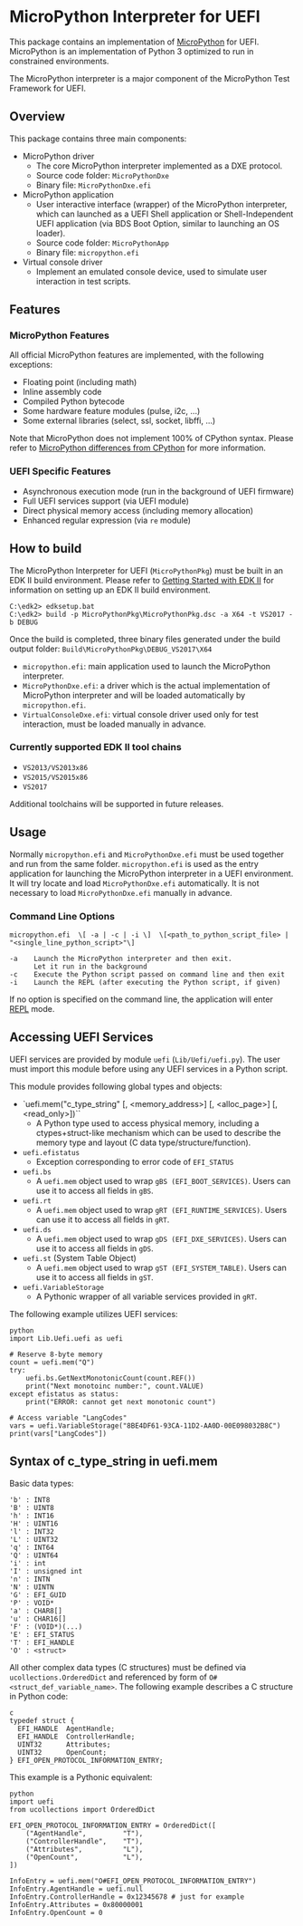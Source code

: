 # MicroPython Interpreter for UEFI

This package contains an implementation of [MicroPython](https://github.com/micropython) for UEFI. MicroPython is an implementation of Python 3 optimized to run in constrained environments.

The MicroPython interpreter is a major component of the MicroPython Test Framework for UEFI.

## Overview

This package contains three main components:

  * MicroPython driver
      * The core MicroPython interpreter implemented as a DXE protocol.
      * Source code folder: `MicroPythonDxe`
      * Binary file: `MicroPythonDxe.efi`
  * MicroPython application
      * User interactive interface (wrapper) of the MicroPython interpreter, which can launched as a UEFI Shell application or  Shell-Independent UEFI application (via BDS Boot Option, similar to launching an OS loader).
      * Source code folder: `MicroPythonApp`
      * Binary file: `micropython.efi`
  * Virtual console driver
      * Implement an emulated console device, used to simulate user interaction in test scripts.

## Features

### MicroPython Features

All official MicroPython features are implemented, with the following exceptions:
  * Floating point (including math)
  * Inline assembly code
  * Compiled Python bytecode
  * Some hardware feature modules (pulse, i2c, ...)
  * Some external libraries (select, ssl, socket, libffi, ...)

Note that MicroPython does not implement 100% of CPython syntax. Please refer to [MicroPython differences from CPython](http://docs.micropython.org/en/latest/pyboard/genrst/index.html#micropython-differences-from-cpython) for more information.

### UEFI Specific Features

* Asynchronous execution mode (run in the background of UEFI firmware)
* Full UEFI services support (via UEFI module)
* Direct physical memory access (including memory allocation)
* Enhanced regular expression (via `re` module)

## How to build

The MicroPython Interpreter for UEFI (`MicroPythonPkg`) must be built in an EDK II build environment. Please refer to [Getting Started with EDK II](https://github.com/tianocore/tianocore.github.io/wiki/Getting-Started-with-EDK-II) for information on setting up an EDK II build environment.

    C:\edk2> edksetup.bat
    C:\edk2> build -p MicroPythonPkg\MicroPythonPkg.dsc -a X64 -t VS2017 -b DEBUG

Once the build is completed, three binary files generated under the build output folder: `Build\MicroPythonPkg\DEBUG_VS2017\X64`

- `micropython.efi`: main application used to launch the MicroPython interpreter.
- `MicroPythonDxe.efi`: a driver which is the actual implementation of MicroPython interpreter and will be loaded automatically by `micropython.efi`.
- `VirtualConsoleDxe.efi`: virtual console driver used only for test interaction, must be loaded manually in advance.

### Currently supported EDK II tool chains

* `VS2013/VS2013x86`
* `VS2015/VS2015x86`
* `VS2017`

Additional toolchains will be supported in future releases.

## Usage

Normally `micropython.efi` and `MicroPythonDxe.efi` must be used together and run from the same folder. `micropython.efi` is used as the entry application for launching the MicroPython interpreter in a UEFI environment. It will try locate and load `MicroPythonDxe.efi` automatically. It is not necessary to load `MicroPythonDxe.efi` manually in advance.

### Command Line Options

```
micropython.efi  \[ -a | -c | -i \]  \[<path_to_python_script_file> | "<single_line_python_script>"\]

-a    Launch the MicroPython interpreter and then exit.
      Let it run in the background
-c    Execute the Python script passed on command line and then exit
-i    Launch the REPL (after executing the Python script, if given)
```

If no option is specified on the command line, the application will enter [REPL](https://docs.micropython.org/en/latest/esp8266/reference/repl.html) mode.

## Accessing UEFI Services

UEFI services are provided by module `uefi` (`Lib/Uefi/uefi.py`). The user must import this module before using any UEFI services in a Python script.

This module provides following global types and objects:

- `uefi.mem("c_type_string" \[, <memory_address>\] \[, <alloc_page>\] \[, <read_only>\])``
  - A Python type used to access physical memory, including a ctypes+struct-like mechanism which can be used to describe the memory type and layout (C data type/structure/function).
- `uefi.efistatus`
  - Exception corresponding to error code of `EFI_STATUS`
- `uefi.bs`
  - A `uefi.mem` object used to wrap `gBS (EFI_BOOT_SERVICES)`. Users can use it to access all fields in `gBS`.
- `uefi.rt`
  - A `uefi.mem` object used to wrap `gRT (EFI_RUNTIME_SERVICES)`. Users can use it to access all fields in `gRT`.
- `uefi.ds`
  - A `uefi.mem` object used to wrap `gDS (EFI_DXE_SERVICES)`. Users can use it to access all fields in `gDS`.
- `uefi.st` (System Table Object)
  - A `uefi.mem` object used to wrap `gST (EFI_SYSTEM_TABLE)`. Users can use it to access all fields in `gST`.
- `uefi.VariableStorage`
  - A Pythonic wrapper of all variable services provided in `gRT`.

The following example utilizes UEFI services:

```
python
import Lib.Uefi.uefi as uefi

# Reserve 8-byte memory
count = uefi.mem("Q")
try:
    uefi.bs.GetNextMonotonicCount(count.REF())
    print("Next monotoinc number:", count.VALUE)
except efistatus as status:
    print("ERROR: cannot get next monotonic count")

# Access variable "LangCodes"
vars = uefi.VariableStorage("8BE4DF61-93CA-11D2-AA0D-00E098032B8C")
print(vars["LangCodes"])
```

## Syntax of c_type_string in uefi.mem

Basic data types:

```
'b' : INT8
'B' : UINT8
'h' : INT16
'H' : UINT16
'l' : INT32
'L' : UINT32
'q' : INT64
'Q' : UINT64
'i' : int
'I' : unsigned int
'n' : INTN
'N' : UINTN
'G' : EFI_GUID
'P' : VOID*
'a' : CHAR8[]
'u' : CHAR16[]
'F' : (VOID*)(...)
'E' : EFI_STATUS
'T' : EFI_HANDLE
'O' : <struct>
```

All other complex data types (C structures) must be defined via `ucollections.OrderedDict` and referenced by form of `O#<struct_def_variable_name>`. The following example describes a C structure in Python code:

```
c
typedef struct {
  EFI_HANDLE  AgentHandle;
  EFI_HANDLE  ControllerHandle;
  UINT32      Attributes;
  UINT32      OpenCount;
} EFI_OPEN_PROTOCOL_INFORMATION_ENTRY;
```

This example is a Pythonic equivalent:

```
python
import uefi
from ucollections import OrderedDict

EFI_OPEN_PROTOCOL_INFORMATION_ENTRY = OrderedDict([
    ("AgentHandle",         "T"),
    ("ControllerHandle",    "T"),
    ("Attributes",          "L"),
    ("OpenCount",           "L"),
])

InfoEntry = uefi.mem("O#EFI_OPEN_PROTOCOL_INFORMATION_ENTRY")
InfoEntry.AgentHandle = uefi.null
InfoEntry.ControllerHandle = 0x12345678 # just for example
InfoEntry.Attributes = 0x80000001
InfoEntry.OpenCount = 0
```
